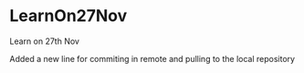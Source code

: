 # LearnOn27Nov
Learn on 27th Nov

Added a new line for commiting in remote and pulling to the local repository
